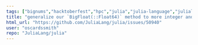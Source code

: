 ```yaml
---
tags: ["bignums","hacktoberfest","hpc","julia","julia-language","julialang","machine-learning","numerical","performance","programming-language","science","scientific"]
title: "generalize our `BigFloat(::Float64)` method to more integer and floatingpoint types."
html_url: "https://github.com/JuliaLang/julia/issues/50940"
user: "oscardssmith"
repo: "JuliaLang/julia"
---
```


